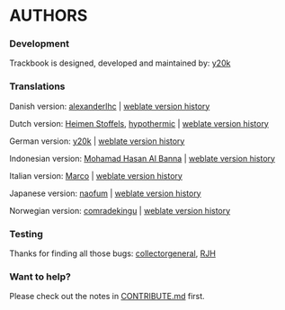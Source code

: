 AUTHORS
=======

### Development
Trackbook is designed, developed and maintained by: [y20k](https://github.com/y20k)

### Translations
Danish version: [alexanderlhc](https://github.com/alexanderlhc) | [weblate version history](https://hosted.weblate.org/changes/?lang=da&project=trackbook)

Dutch version: [Heimen Stoffels](https://github.com/Vistaus), [hypothermic](https://github.com/hypothermic) | [weblate version history](https://hosted.weblate.org/changes/?lang=nl&project=trackbook)

German version: [y20k](https://github.com/y20k) | [weblate version history](https://hosted.weblate.org/changes/?lang=de&project=trackbook)

Indonesian version: [Mohamad Hasan Al Banna](https://github.com/se7entime) | [weblate version history](https://hosted.weblate.org/changes/?lang=id&project=trackbook)

Italian version: [Marco](https://github.com/marcoM32) | [weblate version history](https://hosted.weblate.org/changes/?lang=it&project=trackbook)

Japanese version: [naofum](https://github.com/naofum) | [weblate version history](https://hosted.weblate.org/changes/?lang=ja&project=trackbook)

Norwegian version: [comradekingu](https://github.com/comradekingu) | [weblate version history](https://hosted.weblate.org/changes/?lang=nb_NO&project=trackbook)

### Testing
Thanks for finding all those bugs: [collectorgeneral](https://github.com/collectorgeneral), [RJH](https://github.com/Hob111)

### Want to help?
Please check out the notes in [CONTRIBUTE.md](https://github.com/y20k/trackbook/blob/master/CONTRIBUTE.md) first.
